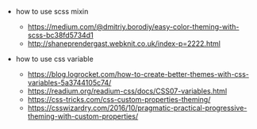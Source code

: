 * how to use scss mixin
    - https://medium.com/@dmitriy.borodiy/easy-color-theming-with-scss-bc38fd5734d1
    - http://shaneprendergast.webknit.co.uk/index-p=2222.html

* how to use css variable
    - https://blog.logrocket.com/how-to-create-better-themes-with-css-variables-5a3744105c74/
    - https://readium.org/readium-css/docs/CSS07-variables.html
    - https://css-tricks.com/css-custom-properties-theming/
    - https://csswizardry.com/2016/10/pragmatic-practical-progressive-theming-with-custom-properties/
    